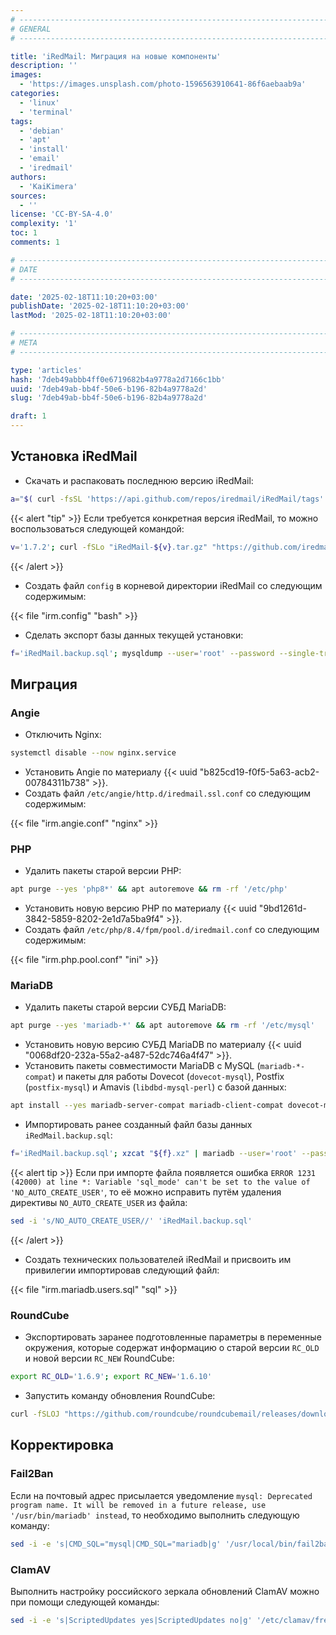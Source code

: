 ```yaml
---
# -------------------------------------------------------------------------------------------------------------------- #
# GENERAL
# -------------------------------------------------------------------------------------------------------------------- #

title: 'iRedMail: Миграция на новые компоненты'
description: ''
images:
  - 'https://images.unsplash.com/photo-1596563910641-86f6aebaab9a'
categories:
  - 'linux'
  - 'terminal'
tags:
  - 'debian'
  - 'apt'
  - 'install'
  - 'email'
  - 'iredmail'
authors:
  - 'KaiKimera'
sources:
  - ''
license: 'CC-BY-SA-4.0'
complexity: '1'
toc: 1
comments: 1

# -------------------------------------------------------------------------------------------------------------------- #
# DATE
# -------------------------------------------------------------------------------------------------------------------- #

date: '2025-02-18T11:10:20+03:00'
publishDate: '2025-02-18T11:10:20+03:00'
lastMod: '2025-02-18T11:10:20+03:00'

# -------------------------------------------------------------------------------------------------------------------- #
# META
# -------------------------------------------------------------------------------------------------------------------- #

type: 'articles'
hash: '7deb49abbb4ff0e6719682b4a9778a2d7166c1bb'
uuid: '7deb49ab-bb4f-50e6-b196-82b4a9778a2d'
slug: '7deb49ab-bb4f-50e6-b196-82b4a9778a2d'

draft: 1
---
```




<!--more-->

## Установка iRedMail

- Скачать и распаковать последнюю версию iRedMail:

```bash
a="$( curl -fsSL 'https://api.github.com/repos/iredmail/iRedMail/tags' )"; l="$( echo "${a}" | grep '"tarball_url":' | head -n 1 | cut -d '"' -f 4 )"; c="$( echo "${a}" | grep '"sha":' | head -n 1 | cut -d '"' -f 4 | head -c 7 )"; curl -fSLOJ "${l}" && tar -xzf ./*"${c}.tar.gz" && cd ./*"${c}" || exit
```

{{< alert "tip" >}}
Если требуется конкретная версия iRedMail, то можно воспользоваться следующей командой:

```bash
v='1.7.2'; curl -fSLo "iRedMail-${v}.tar.gz" "https://github.com/iredmail/iRedMail/archive/refs/tags/${v}.tar.gz" && tar -xzf "iRedMail-${v}.tar.gz" && cd "iRedMail-${v}" || exit
```
{{< /alert >}}

- Создать файл `config` в корневой директории iRedMail со следующим содержимым:

{{< file "irm.config" "bash" >}}

- Сделать экспорт базы данных текущей установки:

```bash
f='iRedMail.backup.sql'; mysqldump --user='root' --password --single-transaction --databases 'amavisd' 'fail2ban' 'iredadmin' 'iredapd' 'roundcubemail' 'vmail' | xz -9 > "${f}.xz"
```

## Миграция

### Angie

- Отключить Nginx:

```bash
systemctl disable --now nginx.service
```

- Установить Angie по материалу {{< uuid "b825cd19-f0f5-5a63-acb2-00784311b738" >}}.
- Создать файл `/etc/angie/http.d/iredmail.ssl.conf` со следующим содержимым:

{{< file "irm.angie.conf" "nginx" >}}

### PHP

- Удалить пакеты старой версии PHP:

```bash
apt purge --yes 'php8*' && apt autoremove && rm -rf '/etc/php'
```

- Установить новую версию PHP по материалу {{< uuid "9bd1261d-3842-5859-8202-2e1d7a5ba9f4" >}}.
- Создать файл `/etc/php/8.4/fpm/pool.d/iredmail.conf` со следующим содержимым:

{{< file "irm.php.pool.conf" "ini" >}}

### MariaDB

- Удалить пакеты старой версии СУБД MariaDB:

```bash
apt purge --yes 'mariadb-*' && apt autoremove && rm -rf '/etc/mysql'
```

- Установить новую версию СУБД MariaDB по материалу {{< uuid "0068df20-232a-55a2-a487-52dc746a4f47" >}}.
- Установить пакеты совместимости MariaDB с MySQL (`mariadb-*-compat`) и пакеты для работы Dovecot (`dovecot-mysql`), Postfix (`postfix-mysql`) и Amavis (`libdbd-mysql-perl`) с базой данных:

```bash
apt install --yes mariadb-server-compat mariadb-client-compat dovecot-mysql postfix-mysql libdbd-mysql-perl && systemctl restart dovecot.service postfix.service postfix@-.service
```

- Импортировать ранее созданный файл базы данных `iRedMail.backup.sql`:

```bash
f='iRedMail.backup.sql'; xzcat "${f}.xz" | mariadb --user='root' --password
```

{{< alert tip >}}
Если при импорте файла появляется ошибка `ERROR 1231 (42000) at line *: Variable 'sql_mode' can't be set to the value of 'NO_AUTO_CREATE_USER'`, то её можно исправить путём удаления директивы `NO_AUTO_CREATE_USER` из файла:

```bash
sed -i 's/NO_AUTO_CREATE_USER//' 'iRedMail.backup.sql'
```
{{< /alert >}}

- Создать технических пользователей iRedMail и присвоить им привилегии импортировав следующий файл:

{{< file "irm.mariadb.users.sql" "sql" >}}

### RoundCube

- Экспортировать заранее подготовленные параметры в переменные окружения, которые содержат информацию о старой версии `RC_OLD` и новой версии `RC_NEW` RoundCube:

```bash
export RC_OLD='1.6.9'; export RC_NEW='1.6.10'
```

- Запустить команду обновления RoundCube:

```bash
curl -fSLOJ "https://github.com/roundcube/roundcubemail/releases/download/${RC_NEW}/roundcubemail-${RC_NEW}-complete.tar.gz" && tar -xzf "roundcubemail-${RC_NEW}-complete.tar.gz" && mv "roundcubemail-${RC_NEW}" '/opt/www' && cp "/opt/www/roundcubemail-${RC_OLD}/config/config.inc.php" "/opt/www/roundcubemail-${RC_NEW}/config/config.inc.php" && "/opt/www/roundcubemail-${RC_NEW}/bin/update.sh" -v "${RC_OLD}" && chown -R root:root "/opt/www/roundcubemail-${RC_NEW}" && chown www-data:www-data "/opt/www/roundcubemail-${RC_NEW}"/{logs,temp,config/config.inc.php} && unlink '/opt/www/roundcubemail' && ln -s "/opt/www/roundcubemail-${RC_NEW}" '/opt/www/roundcubemail'
```

## Корректировка

### Fail2Ban

Если на почтовый адрес присылается уведомление `mysql: Deprecated program name. It will be removed in a future release, use '/usr/bin/mariadb' instead`, то необходимо выполнить следующую команду:

```bash
sed -i -e 's|CMD_SQL="mysql|CMD_SQL="mariadb|g' '/usr/local/bin/fail2ban_banned_db'
```

### ClamAV

Выполнить настройку российского зеркала обновлений ClamAV можно при помощи следующей команды:

```bash
sed -i -e 's|ScriptedUpdates yes|ScriptedUpdates no|g' '/etc/clamav/freshclam.conf' && echo -e 'PrivateMirror https://clamav-mirror.ru/\nPrivateMirror https://mirror.truenetwork.ru/clamav/\nPrivateMirror http://mirror.truenetwork.ru/clamav/\n' | tee -a '/etc/clamav/freshclam.conf' > '/dev/null' && rm -rf '/var/lib/clamav/freshclam.dat' && systemctl stop clamav-freshclam.service && freshclam -vvv && systemctl restart clamav-freshclam.service && systemctl restart clamav-daemon.service
```

